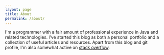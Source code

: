 ```yaml
---
layout: page
title: About
permalink: /about/
---
```


I'm a programmer with a fair amount of professional experience in Java and related technologies. I've started this blog as both a personal portfolio and a collection of useful articles and resources. Apart from this blog and git profile, I'm also somewhat active on [stack overflow](https://stackoverflow.com/users/5752737/william-burnham).
